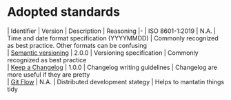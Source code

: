 # Adopted standards #

| Identifier | Version | Description | Reasoning
|-
| ISO 8601-1:2019 | N.A. | Time and date format specification (YYYYMMDD) | Commonly recognized as best practice. Other formats can be confusing  
| [Semantic versioning](https://semver.org) | 2.0.0 | Versioning specification | Commonly recognized as best practice  
| [Keep a Changelog](https://keepachangelog.com/en/1.0.0/) | 1.0.0 | Changelog writing guidelines | Changelog are more useful if they are pretty  
| [Git Flow](https://nvie.com/posts/a-successful-git-branching-model/) | N.A. | Distributed development stategy | Helps to mantatin things tidy

